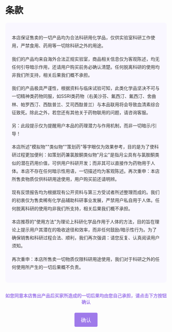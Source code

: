 # 条款

<div class="terms-content" style="background-color: #f9f7ff; border-radius: 8px; padding: 20px; margin: 20px 0;">
  <p>本店保证售卖的一切产品均为合法科研用化学品，仅供实验室科研工作使用，严禁食用、药用等一切除科研之外的用途。</p>
  
  <p>我们的产品均来自海外合法正规实验室，商品相关信息仅为客观陈述，均无任何引导暗示作用，还请用户购买前务必确认清楚。任何脱离科研的使用均非我们所支持，相关后果我们概不承担。</p>
  
  <p>我们的产品极具严谨性，根据资料与临床试验可知，此类化学品坚决不可与一切精神类药物同服，如SSRI类药物（右美沙芬、氟西汀、氟西汀、舍曲林、帕罗西汀、西酞普兰、艾司西酞普兰）与本品联用将会导致血清素综合征致死。除此之外，若您还有其他关于药物联用的问题，请咨询客服。</p>
  
  <p>另：此段提示仅为提醒用户本品的药理潜力与作用机制，而非一切暗示/引导！</p>
  
  <p>本店所述"模拟物""类似物""策划药"等字眼仅为效果参考，目的是为了使科研过程更加便利：如策划药兼氯胺酮类似物"月尘"是指月尘具有与氯胺酮类似的潜在药用价值，可供用户科研开发；而非其可以直接作为药物用于人体。本店不存在任何暗示性用语，一切描述均为客观陈述。再次重申：本店所售卖物质仅供科研用途使用，用户购买前还请明辨。</p>
  
  <p>现有反馈报告均为根据现有公开资料与第三方受试者所述整理而成的。我们的初衷仅为售卖稀有化学品辅助科研事业发展，严禁用户私自用于人体。任何脱离科研的使用均非我们所支持，相关后果我们概不承担。</p>
  
  <p>本店推荐的"使用方法"为理论上科研化学品作用于人体的方法，目的旨在理论上提示用户其潜在的吸收途径和效率，而非任何鼓励/暗示性行为。为了确保销售和科研过程合法、顺利，我们再次强调：请您反复、认真阅读用户须知。</p>
  
  <p>再次重申：本店所售卖一切物质仅限科研用途使用，我们对于科研之外的任何使用所产生的一切后果概不负责。</p>
</div>

<div class="terms-confirmation" style="text-align: center; margin: 30px 0;">
  <p style="font-weight: bold; color: #9f7aea;">如您同意本店售出产品后买家所造成的一切后果均由您自己承担，请点击下方按钮确认</p>
  
  <button id="terms-confirm-btn" style="
    background-color: #9f7aea;
    color: white;
    border: none;
    border-radius: 4px;
    padding: 10px 20px;
    font-size: 16px;
    cursor: pointer;
    margin-top: 10px;
  ">确认</button>
</div>

<script>
  // 添加确认按钮点击事件
  document.getElementById('terms-confirm-btn').addEventListener('click', function() {
    // 显示确认成功消息
    alert('确认成功！');
    
    // 可以添加更多逻辑，如设置本地存储记录用户已确认
    localStorage.setItem('termsConfirmed', 'true');
  });
</script>

<style>
  .terms-content {
    line-height: 1.8;
    color: #333;
  }
  
  .terms-content p {
    margin-bottom: 16px;
  }
  
  /* 深色模式适配 */
  .dark .terms-content {
    background-color: #1e293b;
    color: #e2e8f0;
  }
  
  .dark .terms-confirmation p {
    color: #a78bfa;
  }
  
  .dark #terms-confirm-btn {
    background-color: #7c3aed;
  }
</style>